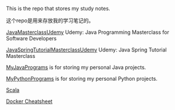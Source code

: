 This is the repo that stores my study notes.

这个repo是用来存放我的学习笔记的。

[JavaMasterclassUdemy](JavaMasterclassUdemy/) Udemy: Java Programming Masterclass for Software Developers

[JavaSpringTutorialMasterclassUdemy](JavaSpringTutorialMasterclassUdemy/) Udemy: Java Spring Tutorial Masterclass

[MyJavaPrograms](MyJavaPrograms/) is for storing my personal Java projects.

[MyPythonPrograms](MyPythonPrograms/) is for storing my personal Python projects.

[Scala](scala.md)

[Docker Cheatsheet](/docker_cheatsheet.md)
